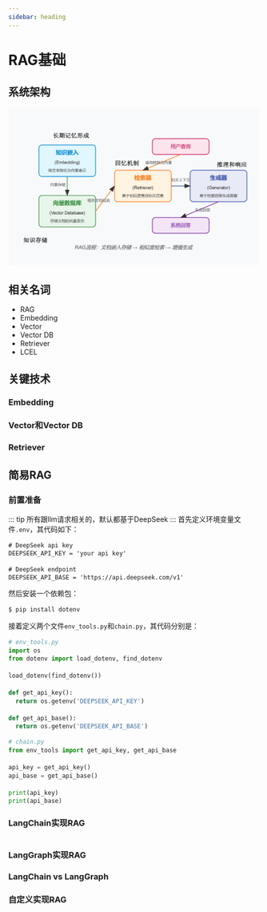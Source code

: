 ```yaml
---
sidebar: heading
---
```


# RAG基础

## 系统架构

![RAG系统架构](../../images/rag/rag-architecture.png)

## 相关名词
* RAG
* Embedding
* Vector
* Vector DB
* Retriever
* LCEL

## 关键技术

### Embedding

### Vector和Vector DB

### Retriever

## 简易RAG

### 前置准备
::: tip
所有跟llm请求相关的，默认都基于DeepSeek
:::
首先定义环境变量文件`.env`，其代码如下：
```env
# DeepSeek api key
DEEPSEEK_API_KEY = 'your api key'

# DeepSeek endpoint
DEEPSEEK_API_BASE = 'https://api.deepseek.com/v1'
```
然后安装一个依赖包：
```sh
$ pip install dotenv
```
接着定义两个文件`env_tools.py`和`chain.py`，其代码分别是：
```py
# env_tools.py
import os
from dotenv import load_dotenv, find_dotenv

load_dotenv(find_dotenv())

def get_api_key():
  return os.getenv('DEEPSEEK_API_KEY')

def get_api_base():
  return os.getenv('DEEPSEEK_API_BASE')
```

```py
# chain.py
from env_tools import get_api_key, get_api_base

api_key = get_api_key()
api_base = get_api_base()

print(api_key)
print(api_base)
```
### LangChain实现RAG
```py

```

### LangGraph实现RAG

### LangChain vs LangGraph

### 自定义实现RAG
